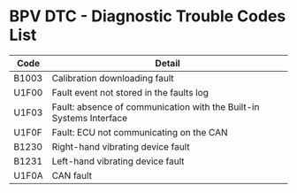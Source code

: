 # BPV DTC - Diagnostic Trouble Codes List

| Code | Detail |
| - | - |
| B1003 | Calibration downloading fault |
| U1F00 | Fault event not stored in the faults log |
| U1F03 | Fault: absence of communication with the Built-in Systems Interface |
| U1F0F | Fault: ECU not communicating on the CAN |
| B1230 | Right-hand vibrating device fault |
| B1231 | Left-hand vibrating device fault |
| U1F0A | CAN fault |
